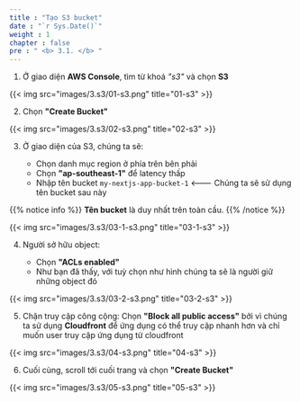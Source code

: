 ```yaml
---
title : "Tạo S3 bucket"
date : "`r Sys.Date()`"
weight : 1
chapter : false
pre : " <b> 3.1. </b> "
---
```


1. Ở giao diện **AWS Console**, tìm từ khoá *"s3"* và chọn **S3**

{{< img src="images/3.s3/01-s3.png" title="01-s3" >}}

2. Chọn **"Create Bucket"**

{{< img src="images/3.s3/02-s3.png" title="02-s3" >}}

3. Ở giao diện của S3, chúng ta sẽ:

   - Chọn danh mục region ở phía trên bên phải
   - Chọn **"ap-southeast-1"** để latency thấp
   - Nhập tên bucket `my-nextjs-app-bucket-1` <--- Chúng ta sẽ sử dụng tên bucket sau này

{{% notice info %}}
**Tên bucket** là duy nhất trên toàn cầu.
{{% /notice %}}

{{< img src="images/3.s3/03-1-s3.png" title="03-1-s3" >}}

4. Người sở hữu object:

   - Chọn **"ACLs enabled"**
   - Như bạn đã thấy, với tuỳ chọn như hình chúng ta sẽ là người giữ những object đó

{{< img src="images/3.s3/03-2-s3.png" title="03-2-s3" >}}

5. Chặn truy cập công cộng: Chọn **"Block all public access"** bởi vì chúng ta sử dụng **Cloudfront** để ứng dụng có thể truy cập nhanh hơn và chỉ muốn user truy cập ứng dụng từ cloudfront

{{< img src="images/3.s3/04-s3.png" title="04-s3" >}}

6. Cuối cùng, scroll tới cuối trang và chọn **"Create Bucket"**

{{< img src="images/3.s3/05-s3.png" title="05-s3" >}}